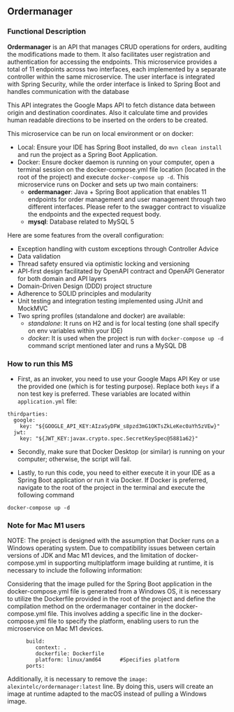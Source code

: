 ## Ordermanager
### Functional Description

**Ordermanager** is an API that manages CRUD operations for orders, auditing the modifications made to them. It also facilitates user registration and authentication for accessing the endpoints. This microservice provides a total of 11 endpoints across two interfaces, each implemented by a separate controller within the same microservice. The user interface is integrated with Spring Security, while the order interface is linked to Spring Boot and handles communication with the database

This API integrates the Google Maps API to fetch distance data between origin and destination coordinates. Also it calculate time and provides human readable directions to be inserted on the orders to be created.

This microservice can be run on local environment or on docker:
- Local: Ensure your IDE has Spring Boot installed, do `mvn clean install` and run the project as a Spring Boot Application.
- Docker: Ensure docker daemon is running on your computer, open a terminal session on the docker-compose.yml file location (located in the root of the project) and execute `docker-compose up -d`. This microservice runs on Docker and sets up two main containers:
    - **ordermanager**: Java + Spring Boot application that enables 11 endpoints for order management and user management through two different interfaces. Please refer to the swagger contract to visualize the endpoints and the expected request body.   
    - **mysql**: Database related to MySQL 5

Here are some features from the overall configuration:

* Exception handling with custom exceptions through Controller Advice
* Data validation
* Thread safety ensured via optimistic locking and versioning
* API-first design facilitated by OpenAPI contract and OpenAPI Generator for both domain and API layers
* Domain-Driven Design (DDD) project structure
* Adherence to SOLID principles and modularity
* Unit testing and integration testing implemented using JUnit and MockMVC
* Two spring profiles (standalone and docker) are available:
    * *standalone*: It runs on H2 and is for local testing (one shall specify on env variables within your IDE)
    * *docker*: It is used when the project is run with `docker-compose up -d` command script mentioned later and runs a MySQL DB

### How to run this MS

- First, as an invoker, you need to use your Google Maps API Key or use the provided one (which is for testing purpose). Replace both `keys` if a non test key is preferred. These variables are located within `application.yml` file:

```
thirdparties:
  google:
    key: "${GOOGLE_API_KEY:AIzaSyDFW_s8pzd3mG1OKTsZkLeKec0aYh5zVEw}"
  jwt:
    key: "${JWT_KEY:javax.crypto.spec.SecretKeySpec@5881a62}"
```

- Secondly, make sure that Docker Desktop (or similar) is running on your computer; otherwise, the script will fail.


- Lastly, to run this code, you need to either execute it in your IDE as a Spring Boot application or run it via Docker. If Docker is preferred, navigate to the root of the project in the terminal and execute the following command

```
docker-compose up -d
```

### Note for Mac M1 users
NOTE: The project is designed with the assumption that Docker runs on a Windows operating system. Due to compatibility issues between certain versions of JDK and Mac M1 devices, and the limitation of docker-compose.yml in supporting multiplatform image building at runtime, it is necessary to include the following information:

Considering that the image pulled for the Spring Boot application in the docker-compose.yml file is generated from a Windows OS, it is necessary to utilize the Dockerfile provided in the root of the project and define the compilation method on the ordermanager container in the docker-compose.yml file. This involves adding a specific line in the docker-compose.yml file to specify the platform, enabling users to run the microservice on Mac M1 devices.

```
      build:
         context: .
         dockerfile: Dockerfile
         platform: linux/amd64      #Specifies platform
      ports:
```

Additionally, it is necessary to remove the `image: alexintelc/ordermanager:latest` line. By doing this, users will create an image at runtime adapted to the macOS instead of pulling a Windows image.
